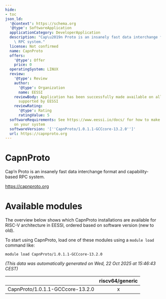 ```yaml
---
hide:
- toc
json_ld:
  '@context': https://schema.org
  '@type': SoftwareApplication
  applicationCategory: DeveloperApplication
  description: "Cap\u2019n Proto is an insanely fast data interchange format and capability-based\
    \ RPC system."
  license: Not confirmed
  name: CapnProto
  offers:
    '@type': Offer
    price: 0
  operatingSystem: LINUX
  review:
    '@type': Review
    author:
      '@type': Organization
      name: EESSI
    reviewBody: Application has been successfully made available on all architectures
      supported by EESSI
    reviewRating:
      '@type': Rating
      ratingValue: 5
  softwareRequirements: See https://www.eessi.io/docs/ for how to make EESSI available
    on your system
  softwareVersion: '[''CapnProto/1.0.1.1-GCCcore-13.2.0'']'
  url: https://capnproto.org
---
```


CapnProto
=========


Cap’n Proto is an insanely fast data interchange format and capability-based RPC system.

https://capnproto.org
# Available modules


The overview below shows which CapnProto installations are available for RISC-V architecture in EESSI, ordered based on software version (new to old).

To start using CapnProto, load one of these modules using a `module load` command like:

```shell
module load CapnProto/1.0.1.1-GCCcore-13.2.0
```

*(This data was automatically generated on Wed, 22 Oct 2025 at 15:46:43 CEST)*

| |riscv64/generic|
| :---: | :---: |
|CapnProto/1.0.1.1-GCCcore-13.2.0|x|
